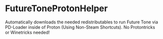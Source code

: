 # FutureToneProtonHelper
Automatically downloads the needed redistributables to run Future Tone via PD-Loader inside of Proton (Using Non-Steam Shortcuts).
No Protontricks or Winetricks needed!
